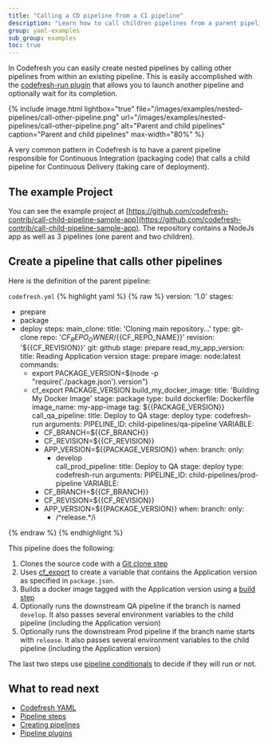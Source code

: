 ```yaml
---
title: "Calling a CD pipeline from a CI pipeline"
description: "Learn how to call children pipelines from a parent pipeline"
group: yaml-examples
sub_group: examples
toc: true
---
```


In Codefresh you can easily create nested pipelines by calling other pipelines from within an existing pipeline. This is easily accomplished with the [codefresh-run plugin](https://codefresh.io/steps/step/codefresh-run) that allows you to launch another pipeline and optionally wait for its completion.



 
{% include image.html 
lightbox="true" 
file="/images/examples/nested-pipelines/call-other-pipeline.png" 
url="/images/examples/nested-pipelines/call-other-pipeline.png" 
alt="Parent and child pipelines"
caption="Parent and child pipelines"
max-width="80%" 
%}

A very common pattern in Codefresh is to have a parent pipeline responsible for Continuous Integration (packaging code) that calls a child pipeline for Continuous Delivery (taking care of deployment).

## The example Project

You can see the example project at [https://github.com/codefresh-contrib/call-child-pipeline-sample-app](https://github.com/codefresh-contrib/call-child-pipeline-sample-app). The repository contains a NodeJs app as well as 3 pipelines (one parent and two children).


## Create a pipeline that calls other pipelines

Here is the definition of the parent pipeline:

 `codefresh.yml`
{% highlight yaml %}
{% raw %}
version: '1.0'
stages:
  - prepare
  - package
  - deploy
steps:
  main_clone:
    title: 'Cloning main repository...'
    type: git-clone
    repo: '${{CF_REPO_OWNER}}/${{CF_REPO_NAME}}'
    revision: '${{CF_REVISION}}'
    git: github
    stage: prepare
  read_my_app_version:
    title: Reading Application version
    stage: prepare
    image: node:latest
    commands:
      - export PACKAGE_VERSION=$(node -p "require('./package.json').version")
      - cf_export PACKAGE_VERSION
  build_my_docker_image:
    title: 'Building My Docker Image'
    stage: package
    type: build
    dockerfile: Dockerfile
    image_name: my-app-image
    tag: ${{PACKAGE_VERSION}}
  call_qa_pipeline:
    title: Deploy to QA
    stage: deploy
    type: codefresh-run
    arguments:
      PIPELINE_ID: child-pipelines/qa-pipeline
      VARIABLE:
        - CF_BRANCH=${{CF_BRANCH}}
        - CF_REVISION=${{CF_REVISION}}
        - APP_VERSION=${{PACKAGE_VERSION}}
    when:
      branch:
        only:
          - develop      
  call_prod_pipeline:
    title: Deploy to QA
    stage: deploy
    type: codefresh-run
    arguments:
      PIPELINE_ID: child-pipelines/prod-pipeline
      VARIABLE:
        - CF_BRANCH=${{CF_BRANCH}}
        - CF_REVISION=${{CF_REVISION}}
        - APP_VERSION=${{PACKAGE_VERSION}}
    when:
      branch:
        only:
          - /^release.*/i     
    

{% endraw %}
{% endhighlight %}

This pipeline does the following:

1. Clones the source code with a [Git clone step]({{site.baseurl}}/docs/codefresh-yaml/steps/git-clone/)
1. Uses [cf_export]({{site.baseurl}}/docs/codefresh-yaml/variables/#exporting-environment-variables-from-a-freestyle-step) to create a variable that contains the Application version as specified in `package.json`.
1. Builds a docker image tagged with the Application version using a [build step]({{site.baseurl}}/docs/codefresh-yaml/steps/build/)
1. Optionally runs the downstream QA pipeline if the branch is named `develop`. It also passes several environment variables to the child pipeline (including the Application version)
1. Optionally runs the downstream Prod pipeline if the branch name starts with `release`. It also passes several environment variables to the child pipeline (including the Application version)

The last two steps use [pipeline conditionals]({{site.baseurl}}/docs/codefresh-yaml/conditional-execution-of-steps/) to decide if they will run or not.




## What to read next


* [Codefresh YAML]({{site.baseurl}}/docs/codefresh-yaml/what-is-the-codefresh-yaml/)
* [Pipeline steps]({{site.baseurl}}/docs/codefresh-yaml/steps/)
* [Creating pipelines]({{site.baseurl}}/docs/configure-ci-cd-pipeline/pipelines/)
* [Pipeline plugins](https://codefresh.io/steps/)